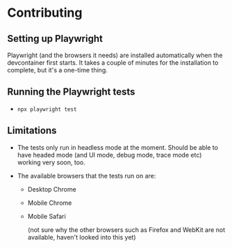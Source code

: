 # Contributing

## Setting up Playwright

Playwright (and the browsers it needs) are installed automatically when the devcontainer
first starts.  It takes a couple of minutes for the installation to complete, but it's a
one-time thing.

## Running the Playwright tests

- `npx playwright test`

## Limitations

- The tests only run in headless mode at the moment.  Should be able to have headed mode
  (and UI mode, debug mode, trace mode etc) working very soon, too.

- The available browsers that the tests run on are:

  - Desktop Chrome
  - Mobile Chrome
  - Mobile Safari

    (not sure why the other browsers such as Firefox and WebKit are not available, haven't looked into this yet)
